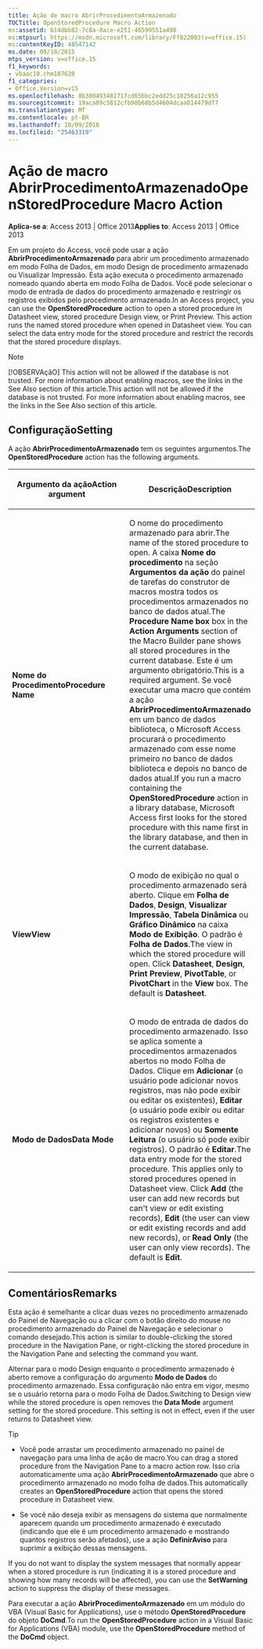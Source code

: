 ```yaml
---
title: Ação de macro AbrirProcedimentoArmazenado
TOCTitle: OpenStoredProcedure Macro Action
ms:assetid: b14dbb82-7c8a-0ace-e251-46599551a490
ms:mtpsurl: https://msdn.microsoft.com/library/Ff822003(v=office.15)
ms:contentKeyID: 48547142
ms.date: 09/18/2015
mtps_version: v=office.15
f1_keywords:
- vbaac10.chm187628
f1_categories:
- Office.Version=v15
ms.openlocfilehash: 8b30049348171fcd65bbc2edd25c18256a12c955
ms.sourcegitcommit: 19aca09c5812cfb98b68b5d4604dcaa814479df7
ms.translationtype: MT
ms.contentlocale: pt-BR
ms.lasthandoff: 10/09/2018
ms.locfileid: "25463319"
---
```

# <a name="openstoredprocedure-macro-action"></a><span data-ttu-id="60e77-102">Ação de macro AbrirProcedimentoArmazenado</span><span class="sxs-lookup"><span data-stu-id="60e77-102">OpenStoredProcedure Macro Action</span></span>


<span data-ttu-id="60e77-103">**Aplica-se a**: Access 2013 | Office 2013</span><span class="sxs-lookup"><span data-stu-id="60e77-103">**Applies to**: Access 2013 | Office 2013</span></span>

<span data-ttu-id="60e77-p101">Em um projeto do Access, você pode usar a ação **AbrirProcedimentoArmazenado** para abrir um procedimento armazenado em modo Folha de Dados, em modo Design de procedimento armazenado ou Visualizar Impressão. Esta ação executa o procedimento armazenado nomeado quando aberta em modo Folha de Dados. Você pode selecionar o modo de entrada de dados do procedimento armazenado e restringir os registros exibidos pelo procedimento armazenado.</span><span class="sxs-lookup"><span data-stu-id="60e77-p101">In an Access project, you can use the **OpenStoredProcedure** action to open a stored procedure in Datasheet view, stored procedure Design view, or Print Preview. This action runs the named stored procedure when opened in Datasheet view. You can select the data entry mode for the stored procedure and restrict the records that the stored procedure displays.</span></span>


> [!NOTE]
> <P><span data-ttu-id="60e77-p102">[!OBSERVAçãO] This action will not be allowed if the database is not trusted. For more information about enabling macros, see the links in the See Also section of this article.</span><span class="sxs-lookup"><span data-stu-id="60e77-p102">This action will not be allowed if the database is not trusted. For more information about enabling macros, see the links in the See Also section of this article.</span></span></P>



## <a name="setting"></a><span data-ttu-id="60e77-109">Configuração</span><span class="sxs-lookup"><span data-stu-id="60e77-109">Setting</span></span>

<span data-ttu-id="60e77-110">A ação **AbrirProcedimentoArmazenado** tem os seguintes argumentos.</span><span class="sxs-lookup"><span data-stu-id="60e77-110">The **OpenStoredProcedure** action has the following arguments.</span></span>

<table>
<colgroup>
<col style="width: 50%" />
<col style="width: 50%" />
</colgroup>
<thead>
<tr class="header">
<th><p><span data-ttu-id="60e77-111">Argumento da ação</span><span class="sxs-lookup"><span data-stu-id="60e77-111">Action argument</span></span></p></th>
<th><p><span data-ttu-id="60e77-112">Descrição</span><span class="sxs-lookup"><span data-stu-id="60e77-112">Description</span></span></p></th>
</tr>
</thead>
<tbody>
<tr class="odd">
<td><p><span data-ttu-id="60e77-113"><strong>Nome do Procedimento</strong></span><span class="sxs-lookup"><span data-stu-id="60e77-113"><strong>Procedure Name</strong></span></span></p></td>
<td><p><span data-ttu-id="60e77-114">O nome do procedimento armazenado para abrir.</span><span class="sxs-lookup"><span data-stu-id="60e77-114">The name of the stored procedure to open.</span></span> <span data-ttu-id="60e77-115">A caixa <strong>Nome do procedimento</strong> na seção <strong>Argumentos da ação</strong> do painel de tarefas do construtor de macros mostra todos os procedimentos armazenados no banco de dados atual.</span><span class="sxs-lookup"><span data-stu-id="60e77-115">The <strong>Procedure Name box</strong> box in the <strong>Action Arguments</strong> section of the Macro Builder pane shows all stored procedures in the current database.</span></span> <span data-ttu-id="60e77-116">Este é um argumento obrigatório.</span><span class="sxs-lookup"><span data-stu-id="60e77-116">This is a required argument.</span></span> <span data-ttu-id="60e77-117">Se você executar uma macro que contém a ação <strong>AbrirProcedimentoArmazenado</strong> em um banco de dados biblioteca, o Microsoft Access procurará o procedimento armazenado com esse nome primeiro no banco de dados biblioteca e depois no banco de dados atual.</span><span class="sxs-lookup"><span data-stu-id="60e77-117">If you run a macro containing the <strong>OpenStoredProcedure</strong> action in a library database, Microsoft Access first looks for the stored procedure with this name first in the library database, and then in the current database.</span></span></p></td>
</tr>
<tr class="even">
<td><p><span data-ttu-id="60e77-118"><strong>View</strong></span><span class="sxs-lookup"><span data-stu-id="60e77-118"><strong>View</strong></span></span></p></td>
<td><p><span data-ttu-id="60e77-p104">O modo de exibição no qual o procedimento armazenado será aberto. Clique em <strong>Folha de Dados</strong>, <strong>Design</strong>, <strong>Visualizar Impressão</strong>, <strong>Tabela Dinâmica</strong> ou <strong>Gráfico Dinâmico</strong> na caixa <strong>Modo de Exibição</strong>. O padrão é <strong>Folha de Dados</strong>.</span><span class="sxs-lookup"><span data-stu-id="60e77-p104">The view in which the stored procedure will open. Click <strong>Datasheet</strong>, <strong>Design</strong>, <strong>Print Preview</strong>, <strong>PivotTable</strong>, or <strong>PivotChart</strong> in the <strong>View</strong> box. The default is <strong>Datasheet</strong>.</span></span></p></td>
</tr>
<tr class="odd">
<td><p><span data-ttu-id="60e77-122"><strong>Modo de Dados</strong></span><span class="sxs-lookup"><span data-stu-id="60e77-122"><strong>Data Mode</strong></span></span></p></td>
<td><p><span data-ttu-id="60e77-p105">O modo de entrada de dados do procedimento armazenado. Isso se aplica somente a procedimentos armazenados abertos no modo Folha de Dados. Clique em <strong>Adicionar</strong> (o usuário pode adicionar novos registros, mas não pode exibir ou editar os existentes), <strong>Editar</strong> (o usuário pode exibir ou editar os registros existentes e adicionar novos) ou <strong>Somente Leitura</strong> (o usuário só pode exibir registros). O padrão é <strong>Editar</strong>.</span><span class="sxs-lookup"><span data-stu-id="60e77-p105">The data entry mode for the stored procedure. This applies only to stored procedures opened in Datasheet view. Click <strong>Add</strong> (the user can add new records but can't view or edit existing records), <strong>Edit</strong> (the user can view or edit existing records and add new records), or <strong>Read Only</strong> (the user can only view records). The default is <strong>Edit</strong>.</span></span></p></td>
</tr>
</tbody>
</table>


## <a name="remarks"></a><span data-ttu-id="60e77-127">Comentários</span><span class="sxs-lookup"><span data-stu-id="60e77-127">Remarks</span></span>

<span data-ttu-id="60e77-128">Esta ação é semelhante a clicar duas vezes no procedimento armazenado do Painel de Navegação ou a clicar com o botão direito do mouse no procedimento armazenado do Painel de Navegação e selecionar o comando desejado.</span><span class="sxs-lookup"><span data-stu-id="60e77-128">This action is similar to double-clicking the stored procedure in the Navigation Pane, or right-clicking the stored procedure in the Navigation Pane and selecting the command you want.</span></span>

<span data-ttu-id="60e77-p106">Alternar para o modo Design enquanto o procedimento armazenado é aberto remove a configuração do argumento **Modo de Dados** do procedimento armazenado. Essa configuração não entra em vigor, mesmo se o usuário retorna para o modo Folha de Dados.</span><span class="sxs-lookup"><span data-stu-id="60e77-p106">Switching to Design view while the stored procedure is open removes the **Data Mode** argument setting for the stored procedure. This setting is not in effect, even if the user returns to Datasheet view.</span></span>


> [!TIP]
> <P></P>
> <UL>
> <LI>
> <P><span data-ttu-id="60e77-131">Você pode arrastar um procedimento armazenado no painel de navegação para uma linha de ação de macro.</span><span class="sxs-lookup"><span data-stu-id="60e77-131">You can drag a stored procedure from the Navigation Pane to a macro action row.</span></span> <span data-ttu-id="60e77-132">Isso cria automaticamente uma ação <STRONG>AbrirProcedimentoArmazenado</STRONG> que abre o procedimento armazenado no modo folha de dados.</span><span class="sxs-lookup"><span data-stu-id="60e77-132">This automatically creates an <STRONG>OpenStoredProcedure</STRONG> action that opens the stored procedure in Datasheet view.</span></span></P>
> <LI>
> <P><span data-ttu-id="60e77-133">
> 						Se você não deseja exibir as mensagens do sistema que normalmente aparecem quando um procedimento armazenado é executado (indicando que ele é um procedimento armazenado e mostrando quantos registros serão afetados), use a ação <STRONG>DefinirAviso</STRONG> para suprimir a exibição dessas mensagens.
</span><span class="sxs-lookup"><span data-stu-id="60e77-133">If you do not want to display the system messages that normally appear when a stored procedure is run (indicating it is a stored procedure and showing how many records will be affected), you can use the <STRONG>SetWarning</STRONG> action to suppress the display of these messages.</span></span></P></LI></UL>
<P></P>



<span data-ttu-id="60e77-134">Para executar a ação **AbrirProcedimentoArmazenado** em um módulo do VBA (Visual Basic for Applications), use o método **OpenStoredProcedure** do objeto **DoCmd**.</span><span class="sxs-lookup"><span data-stu-id="60e77-134">To run the **OpenStoredProcedure** action in a Visual Basic for Applications (VBA) module, use the **OpenStoredProcedure** method of the **DoCmd** object.</span></span>

